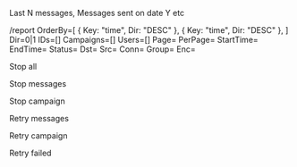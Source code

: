 Last N messages, Messages sent on date Y etc

/report 
 	OrderBy=[
 		{
 			Key: "time",
 			Dir: "DESC"
 		},
 		{
 			Key: "time",
 			Dir: "DESC"
 		},
 	]
 	Dir=0|1
 	IDs=[]
 	Campaigns=[]
 	Users=[]
 	Page=
 	PerPage=
 	StartTime=
 	EndTime=
 	Status=
 	Dst=
 	Src=
 	Conn=
 	Group=
 	Enc=

 Stop all

 Stop messages
 
 Stop campaign
 
 Retry messages

 Retry campaign

 Retry failed
 